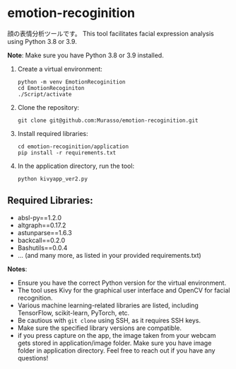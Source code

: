 # emotion-recoginition
顔の表情分析ツールです。
This tool facilitates facial expression analysis using Python 3.8 or 3.9.

**Note**: Make sure you have Python 3.8 or 3.9 installed.

1. Create a virtual environment:
    ```terminal
    python -m venv EmotionRecoginition
    cd EmotionRecoginiton
    ./Script/activate
    ```

2. Clone the repository:
    ```termanal
    git clone git@github.com:Murasso/emotion-recoginition.git
    ```

3. Install required libraries:
    ```termanal
    cd emotion-recoginition/application
    pip install -r requirements.txt
    ```

4. In the application directory, run the tool:
    ```terminal
    python kivyapp_ver2.py
    ```

## Required Libraries:
- absl-py==1.2.0
- altgraph==0.17.2
- astunparse==1.6.3
- backcall==0.2.0
- Bashutils==0.0.4
- ... (and many more, as listed in your provided requirements.txt)

**Notes**:
- Ensure you have the correct Python version for the virtual environment.
- The tool uses Kivy for the graphical user interface and OpenCV for facial recognition.
- Various machine learning-related libraries are listed, including TensorFlow, scikit-learn, PyTorch, etc.
- Be cautious with `git clone` using SSH, as it requires SSH keys.
- Make sure the specified library versions are compatible.
- if you press capture on the app, the image taken from your webcam gets stored in application/image folder. Make sure you have image folder in application directory.
Feel free to reach out if you have any questions!
